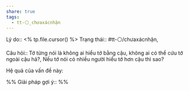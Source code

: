 ```yaml
---
share: true
tags:
  - tt-⚪_chưaxácnhận
---
```


Lý do:: <% tp.file.cursor() %>
Trạng thái:: #tt-⚪/chưaxácnhận, 

Câu hỏi:: Tớ từng nói là không ai hiểu tớ bằng cậu, không ai có thể cứu tớ ngoài cậu hả?, Nếu tớ nói có nhiều người hiểu tớ hơn cậu thì sao?

Hệ quả của vấn đề này:


%%
Giải pháp gợi ý:: 
%%


